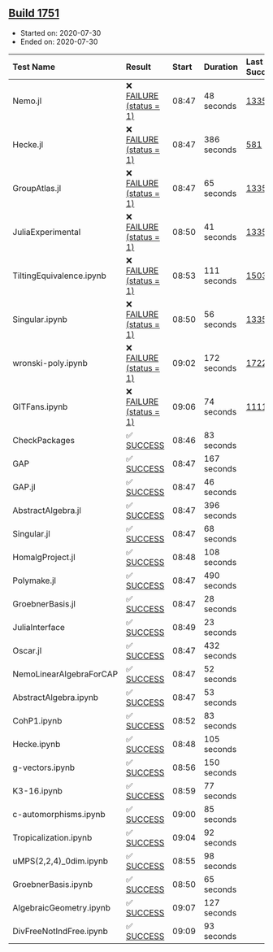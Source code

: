 ## [Build 1751](https://oscarci.mathematik.uni-kl.de/job/oscar-julia-1.4/1751/)

* Started on: 2020-07-30
* Ended on: 2020-07-30

| Test Name    | Result | Start | Duration | Last Success | First Failure |
|:-------------|:-------|:------|:---------|:-------------|:--------------|
| Nemo.jl | ❌ [FAILURE (status = 1)](https://oscarci.mathematik.uni-kl.de/job/oscar-julia-1.4/1751/artifact/logs/build-1751/Nemo.jl.log) | 08:47 | 48 seconds | [1335](https://oscarci.mathematik.uni-kl.de/job/oscar-julia-1.4/1335/) | [1336](https://oscarci.mathematik.uni-kl.de/job/oscar-julia-1.4/1336/) |
| Hecke.jl | ❌ [FAILURE (status = 1)](https://oscarci.mathematik.uni-kl.de/job/oscar-julia-1.4/1751/artifact/logs/build-1751/Hecke.jl.log) | 08:47 | 386 seconds | [581](https://oscarci.mathematik.uni-kl.de/job/oscar-julia-1.4/581/) | [582](https://oscarci.mathematik.uni-kl.de/job/oscar-julia-1.4/582/) |
| GroupAtlas.jl | ❌ [FAILURE (status = 1)](https://oscarci.mathematik.uni-kl.de/job/oscar-julia-1.4/1751/artifact/logs/build-1751/GroupAtlas.jl.log) | 08:47 | 65 seconds | [1335](https://oscarci.mathematik.uni-kl.de/job/oscar-julia-1.4/1335/) | [1336](https://oscarci.mathematik.uni-kl.de/job/oscar-julia-1.4/1336/) |
| JuliaExperimental | ❌ [FAILURE (status = 1)](https://oscarci.mathematik.uni-kl.de/job/oscar-julia-1.4/1751/artifact/logs/build-1751/JuliaExperimental.log) | 08:50 | 41 seconds | [1335](https://oscarci.mathematik.uni-kl.de/job/oscar-julia-1.4/1335/) | [1336](https://oscarci.mathematik.uni-kl.de/job/oscar-julia-1.4/1336/) |
| TiltingEquivalence.ipynb | ❌ [FAILURE (status = 1)](https://oscarci.mathematik.uni-kl.de/job/oscar-julia-1.4/1751/artifact/logs/build-1751/TiltingEquivalence.ipynb.log) | 08:53 | 111 seconds | [1503](https://oscarci.mathematik.uni-kl.de/job/oscar-julia-1.4/1503/) | [1504](https://oscarci.mathematik.uni-kl.de/job/oscar-julia-1.4/1504/) |
| Singular.ipynb | ❌ [FAILURE (status = 1)](https://oscarci.mathematik.uni-kl.de/job/oscar-julia-1.4/1751/artifact/logs/build-1751/Singular.ipynb.log) | 08:50 | 56 seconds | [1335](https://oscarci.mathematik.uni-kl.de/job/oscar-julia-1.4/1335/) | [1336](https://oscarci.mathematik.uni-kl.de/job/oscar-julia-1.4/1336/) |
| wronski-poly.ipynb | ❌ [FAILURE (status = 1)](https://oscarci.mathematik.uni-kl.de/job/oscar-julia-1.4/1751/artifact/logs/build-1751/wronski-poly.ipynb.log) | 09:02 | 172 seconds | [1722](https://oscarci.mathematik.uni-kl.de/job/oscar-julia-1.4/1722/) | [1723](https://oscarci.mathematik.uni-kl.de/job/oscar-julia-1.4/1723/) |
| GITFans.ipynb | ❌ [FAILURE (status = 1)](https://oscarci.mathematik.uni-kl.de/job/oscar-julia-1.4/1751/artifact/logs/build-1751/GITFans.ipynb.log) | 09:06 | 74 seconds | [1111](https://oscarci.mathematik.uni-kl.de/job/oscar-julia-1.4/1111/) | [1112](https://oscarci.mathematik.uni-kl.de/job/oscar-julia-1.4/1112/) |
| CheckPackages | ✅ [SUCCESS](https://oscarci.mathematik.uni-kl.de/job/oscar-julia-1.4/1751/artifact/logs/build-1751/CheckPackages.log) | 08:46 | 83 seconds |  |  |
| GAP | ✅ [SUCCESS](https://oscarci.mathematik.uni-kl.de/job/oscar-julia-1.4/1751/artifact/logs/build-1751/GAP.log) | 08:47 | 167 seconds |  |  |
| GAP.jl | ✅ [SUCCESS](https://oscarci.mathematik.uni-kl.de/job/oscar-julia-1.4/1751/artifact/logs/build-1751/GAP.jl.log) | 08:47 | 46 seconds |  |  |
| AbstractAlgebra.jl | ✅ [SUCCESS](https://oscarci.mathematik.uni-kl.de/job/oscar-julia-1.4/1751/artifact/logs/build-1751/AbstractAlgebra.jl.log) | 08:47 | 396 seconds |  |  |
| Singular.jl | ✅ [SUCCESS](https://oscarci.mathematik.uni-kl.de/job/oscar-julia-1.4/1751/artifact/logs/build-1751/Singular.jl.log) | 08:47 | 68 seconds |  |  |
| HomalgProject.jl | ✅ [SUCCESS](https://oscarci.mathematik.uni-kl.de/job/oscar-julia-1.4/1751/artifact/logs/build-1751/HomalgProject.jl.log) | 08:48 | 108 seconds |  |  |
| Polymake.jl | ✅ [SUCCESS](https://oscarci.mathematik.uni-kl.de/job/oscar-julia-1.4/1751/artifact/logs/build-1751/Polymake.jl.log) | 08:47 | 490 seconds |  |  |
| GroebnerBasis.jl | ✅ [SUCCESS](https://oscarci.mathematik.uni-kl.de/job/oscar-julia-1.4/1751/artifact/logs/build-1751/GroebnerBasis.jl.log) | 08:47 | 28 seconds |  |  |
| JuliaInterface | ✅ [SUCCESS](https://oscarci.mathematik.uni-kl.de/job/oscar-julia-1.4/1751/artifact/logs/build-1751/JuliaInterface.log) | 08:49 | 23 seconds |  |  |
| Oscar.jl | ✅ [SUCCESS](https://oscarci.mathematik.uni-kl.de/job/oscar-julia-1.4/1751/artifact/logs/build-1751/Oscar.jl.log) | 08:47 | 432 seconds |  |  |
| NemoLinearAlgebraForCAP | ✅ [SUCCESS](https://oscarci.mathematik.uni-kl.de/job/oscar-julia-1.4/1751/artifact/logs/build-1751/NemoLinearAlgebraForCAP.log) | 08:47 | 52 seconds |  |  |
| AbstractAlgebra.ipynb | ✅ [SUCCESS](https://oscarci.mathematik.uni-kl.de/job/oscar-julia-1.4/1751/artifact/logs/build-1751/AbstractAlgebra.ipynb.log) | 08:47 | 53 seconds |  |  |
| CohP1.ipynb | ✅ [SUCCESS](https://oscarci.mathematik.uni-kl.de/job/oscar-julia-1.4/1751/artifact/logs/build-1751/CohP1.ipynb.log) | 08:52 | 83 seconds |  |  |
| Hecke.ipynb | ✅ [SUCCESS](https://oscarci.mathematik.uni-kl.de/job/oscar-julia-1.4/1751/artifact/logs/build-1751/Hecke.ipynb.log) | 08:48 | 105 seconds |  |  |
| g-vectors.ipynb | ✅ [SUCCESS](https://oscarci.mathematik.uni-kl.de/job/oscar-julia-1.4/1751/artifact/logs/build-1751/g-vectors.ipynb.log) | 08:56 | 150 seconds |  |  |
| K3-16.ipynb | ✅ [SUCCESS](https://oscarci.mathematik.uni-kl.de/job/oscar-julia-1.4/1751/artifact/logs/build-1751/K3-16.ipynb.log) | 08:59 | 77 seconds |  |  |
| c-automorphisms.ipynb | ✅ [SUCCESS](https://oscarci.mathematik.uni-kl.de/job/oscar-julia-1.4/1751/artifact/logs/build-1751/c-automorphisms.ipynb.log) | 09:00 | 85 seconds |  |  |
| Tropicalization.ipynb | ✅ [SUCCESS](https://oscarci.mathematik.uni-kl.de/job/oscar-julia-1.4/1751/artifact/logs/build-1751/Tropicalization.ipynb.log) | 09:04 | 92 seconds |  |  |
| uMPS(2,2,4)_0dim.ipynb | ✅ [SUCCESS](https://oscarci.mathematik.uni-kl.de/job/oscar-julia-1.4/1751/artifact/logs/build-1751/uMPS-2-2-4-_0dim.ipynb.log) | 08:55 | 98 seconds |  |  |
| GroebnerBasis.ipynb | ✅ [SUCCESS](https://oscarci.mathematik.uni-kl.de/job/oscar-julia-1.4/1751/artifact/logs/build-1751/GroebnerBasis.ipynb.log) | 08:50 | 65 seconds |  |  |
| AlgebraicGeometry.ipynb | ✅ [SUCCESS](https://oscarci.mathematik.uni-kl.de/job/oscar-julia-1.4/1751/artifact/logs/build-1751/AlgebraicGeometry.ipynb.log) | 09:07 | 127 seconds |  |  |
| DivFreeNotIndFree.ipynb | ✅ [SUCCESS](https://oscarci.mathematik.uni-kl.de/job/oscar-julia-1.4/1751/artifact/logs/build-1751/DivFreeNotIndFree.ipynb.log) | 09:09 | 93 seconds |  |  |
